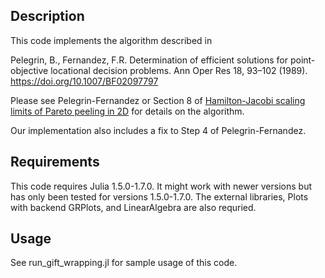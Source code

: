 ## Description

This code implements the algorithm described in

Pelegrin, B., Fernandez, F.R. Determination of efficient solutions for point-objective locational decision problems. Ann Oper Res 18, 93–102 (1989). https://doi.org/10.1007/BF02097797

Please see Pelegrin-Fernandez or Section 8 of [Hamilton-Jacobi scaling limits of Pareto peeling in 2D](https://arxiv.org/abs/2110.06016) for details on the algorithm. 

Our implementation also includes a fix to Step 4 of Pelegrin-Fernandez. 

## Requirements
This code requires Julia 1.5.0-1.7.0. It might work with newer versions but has only been tested for versions 1.5.0-1.7.0. The external libraries, Plots with backend GRPlots, and LinearAlgebra are also requried. 

## Usage 
See run_gift_wrapping.jl for sample usage of this code. 
